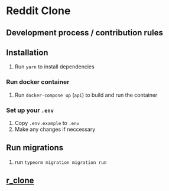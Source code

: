 # Reddit Clone

## Development process / contribution rules

## Installation

1. Run `yarn` to install dependencies

### Run docker container

1. Run `docker-compose up` (`api`) to build and run the container

### Set up your `.env`

1. Copy `.env.example` to `.env`
2. Make any changes if neccessary

## Run migrations

1. run `typeorm migration migration run`

## [r_clone]()
